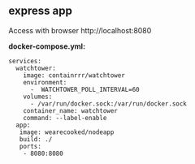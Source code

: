 ## express app

Access with browser http://localhost:8080

**docker-compose.yml:**  
```
services:
  watchtower:
    image: containrrr/watchtower
    environment:
      -  WATCHTOWER_POLL_INTERVAL=60
    volumes:
      - /var/run/docker.sock:/var/run/docker.sock
    container_name: watchtower
    command: --label-enable
  app:
   image: wearecooked/nodeapp
   build: ./
   ports:
    - 8080:8080  
```
